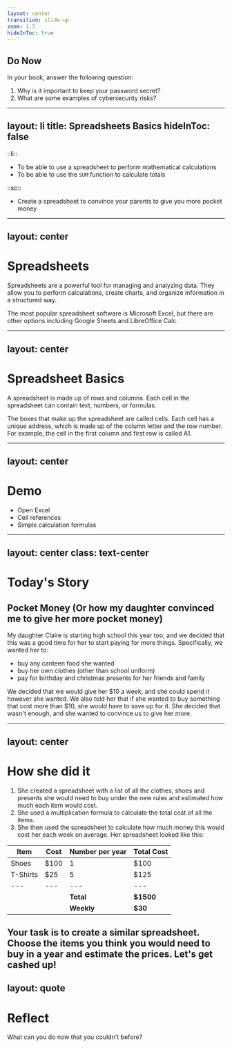```yaml
---
layout: center
transition: slide-up
zoom: 1.3
hideInToc: true
---
```


## Do Now

In your book, answer the following question:

1. Why is it important to keep your password secret?
2. What are some examples of cybersecurity risks?

---
layout: li
title: Spreadsheets Basics
hideInToc: false
---

::li::
- To be able to use a spreadsheet to perform mathematical calculations
- To be able to use the `SUM` function to calculate totals

::sc::
- Create a spreadsheet to convince your parents to give you more pocket money

---
layout: center
---

# Spreadsheets

Spreadsheets are a powerful tool for managing and analyzing data. They allow you to perform calculations, create charts, and organize information in a structured way.

The most popular spreadsheet software is Microsoft Excel, but there are other options including Google Sheets and LibreOffice Calc.

---
layout: center
---

# Spreadsheet Basics

A spreadsheet is made up of rows and columns. Each cell in the spreadsheet can contain text, numbers, or formulas.

The boxes that make up the spreadsheet are called cells. Each cell has a unique address, which is made up of the column letter and the row number. For example, the cell in the first column and first row is called A1.

---
layout: center
---

# Demo

- Open Excel
- Cell references
- Simple calculation formulas

---
layout: center
class: text-center
---

# Today's Story

## Pocket Money (Or how my daughter convinced me to give her more pocket money)

My daughter Claire is starting high school this year too, and we decided that this was a good time for her to start paying for more things. Specifically, we wanted her to:

- buy any canteen food she wanted
- buy her own clothes (other than school uniform)
- pay for birthday and christmas presents for her friends and family

We decided that we would give her $10 a week, and she could spend it however she wanted. We also told her that if she wanted to buy something that cost more than $10, she would have to save up for it. She decided that wasn't enough, and she wanted to convince us to give her more.

---
layout: center
---

# How she did it

1. She created a spreadsheet with a list of all the clothes, shoes and presents she would need to buy under the new rules and estimated how much each item would cost.
2. She used a multiplication formula to calculate the total cost of all the items.
3. She then used the spreadsheet to calculate how much money this would cost her each week on average. Her spreadsheet looked like this:

|Item|Cost|Number per year|Total Cost|
|---|---|---|---|
|Shoes|$100|1|$100|
|T-Shirts|$25|5|$125|
|---|---|---|---|
| | | **Total**| **$1500** |
| | | **Weekly**| **$30** |

**Your task is to create a similar spreadsheet. Choose the items you think you would need to buy in a year and estimate the prices. Let's get cashed up!**
---
layout: quote
---

# Reflect

What can you do now that you couldn't before?
